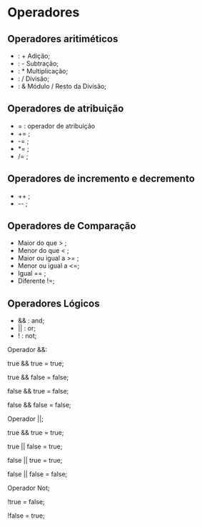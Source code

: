 # Operadores

## Operadores aritiméticos

- : + Adição;
- : - Subtração;
- : * Multiplicação;
- : / Divisão;
- : & Módulo / Resto da Divisão;

## Operadores de atribuição

- = : operador de atribuição
- += ;
- -= ;
- *= ;
- /= ;

## Operadores de incremento e decremento

- ++ ;
- -- ;

## Operadores de Comparação

- Maior do que > ;
- Menor do que < ;
- Maior ou igual a >= ;
- Menor ou igual a <=;
- Igual == ;
- Diferente !=;

## Operadores Lógicos

- && : and;
- || : or;
- ! : not;

Operador &&:

true && true = true;

true && false = false;

false && true = false;

false && false = false;

Operador ||;

true && true = true;

true || false = true;

false || true = true;

false || false = false;

Operador Not;

!true = false;

!false = true;